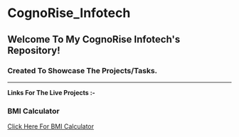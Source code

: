 # CognoRise_Infotech

<h2>Welcome To My CognoRise Infotech's Repository!</h2>
<h3>Created To Showcase The Projects/Tasks.</h3>
<hr>
<p><b>Links For The Live Projects :-</b></p>
<h3>BMI Calculator</h3>
<a href="https://bmi-calc-cognorise.netlify.app/">Click Here For BMI Calculator</a>
